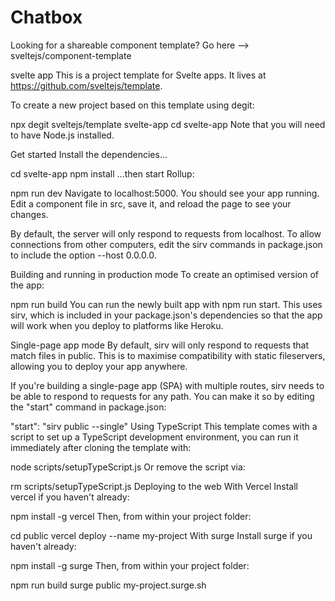 # Chatbox

Looking for a shareable component template? Go here --> sveltejs/component-template

svelte app
This is a project template for Svelte apps. It lives at https://github.com/sveltejs/template.

To create a new project based on this template using degit:

npx degit sveltejs/template svelte-app
cd svelte-app
Note that you will need to have Node.js installed.

Get started
Install the dependencies...

cd svelte-app
npm install
...then start Rollup:

npm run dev
Navigate to localhost:5000. You should see your app running. Edit a component file in src, save it, and reload the page to see your changes.

By default, the server will only respond to requests from localhost. To allow connections from other computers, edit the sirv commands in package.json to include the option --host 0.0.0.0.

Building and running in production mode
To create an optimised version of the app:

npm run build
You can run the newly built app with npm run start. This uses sirv, which is included in your package.json's dependencies so that the app will work when you deploy to platforms like Heroku.

Single-page app mode
By default, sirv will only respond to requests that match files in public. This is to maximise compatibility with static fileservers, allowing you to deploy your app anywhere.

If you're building a single-page app (SPA) with multiple routes, sirv needs to be able to respond to requests for any path. You can make it so by editing the "start" command in package.json:

"start": "sirv public --single"
Using TypeScript
This template comes with a script to set up a TypeScript development environment, you can run it immediately after cloning the template with:

node scripts/setupTypeScript.js
Or remove the script via:

rm scripts/setupTypeScript.js
Deploying to the web
With Vercel
Install vercel if you haven't already:

npm install -g vercel
Then, from within your project folder:

cd public
vercel deploy --name my-project
With surge
Install surge if you haven't already:

npm install -g surge
Then, from within your project folder:

npm run build
surge public my-project.surge.sh

